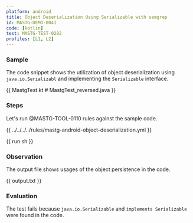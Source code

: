 ```yaml
---
platform: android
title: Object Deserialization Using Serializable with semgrep
id: MASTG-DEMO-0041
code: [kotlin]
test: MASTG-TEST-0282
profiles: [L1, L2]
---
```


### Sample

The code snippet shows the utilization of object deserialization using `java.io.Serializabl` and implementing the `Serializable` interface.

{{ MastgTest.kt # MastgTest_reversed.java }}

### Steps

Let's run @MASTG-TOOL-0110 rules against the sample code.

{{ ../../../../rules/mastg-android-object-deserialization.yml }}

{{ run.sh }}

### Observation

The output file shows usages of the object persistence in the code.

{{ output.txt }}

### Evaluation

The test fails because `java.io.Serializable` and `implements Serializable` were found in the code.
